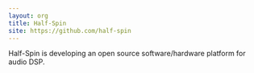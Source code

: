 ```yaml
---
layout: org
title: Half-Spin
site: https://github.com/half-spin
---
```

Half-Spin is developing an open source software/hardware platform for audio DSP.
